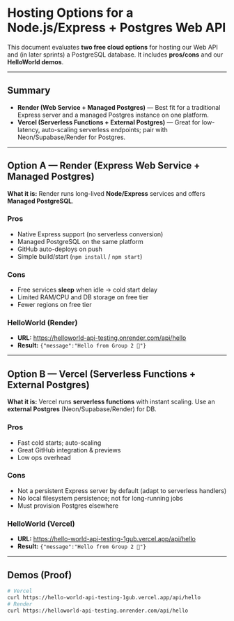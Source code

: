 # Hosting Options for a Node.js/Express + Postgres Web API

This document evaluates **two free cloud options** for hosting our Web API and (in later sprints) a PostgreSQL database. It includes **pros/cons** and our **HelloWorld demos**.

---

## Summary
- **Render (Web Service + Managed Postgres)** — Best fit for a traditional Express server and a managed Postgres instance on one platform.  
- **Vercel (Serverless Functions + External Postgres)** — Great for low-latency, auto-scaling serverless endpoints; pair with Neon/Supabase/Render for Postgres.

---

## Option A — Render (Express Web Service + Managed Postgres)

**What it is:** Render runs long-lived **Node/Express** services and offers **Managed PostgreSQL**.

### Pros
- Native Express support (no serverless conversion)  
- Managed PostgreSQL on the same platform  
- GitHub auto-deploys on push  
- Simple build/start (`npm install` / `npm start`)

### Cons
- Free services **sleep** when idle → cold start delay  
- Limited RAM/CPU and DB storage on free tier  
- Fewer regions on free tier

### HelloWorld (Render)
- **URL:** https://helloworld-api-testing.onrender.com/api/hello  
- **Result:** `{"message":"Hello from Group 2 👋"}`

---

## Option B — Vercel (Serverless Functions + External Postgres)

**What it is:** Vercel runs **serverless functions** with instant scaling. Use an **external Postgres** (Neon/Supabase/Render) for DB.

### Pros
- Fast cold starts; auto-scaling  
- Great GitHub integration & previews  
- Low ops overhead

### Cons
- Not a persistent Express server by default (adapt to serverless handlers)  
- No local filesystem persistence; not for long-running jobs  
- Must provision Postgres elsewhere

### HelloWorld (Vercel)
- **URL:** https://hello-world-api-testing-1gub.vercel.app/api/hello  
- **Result:** `{"message":"Hello from Group 2 👋"}`

---

## Demos (Proof)
```bash
# Vercel
curl https://hello-world-api-testing-1gub.vercel.app/api/hello
# Render
curl https://helloworld-api-testing.onrender.com/api/hello
```


